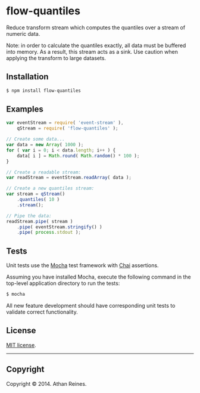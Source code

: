 flow-quantiles
==============

Reduce transform stream which computes the quantiles over a stream of numeric data.

Note: in order to calculate the quantiles exactly, all data must be buffered into memory. As a result, this stream acts as a sink. Use caution when applying the transform to large datasets.


## Installation

``` bash
$ npm install flow-quantiles
```


## Examples

``` javascript
var eventStream = require( 'event-stream' ),
	qStream = require( 'flow-quantiles' );

// Create some data...
var data = new Array( 1000 );
for ( var i = 0; i < data.length; i++ ) {
	data[ i ] = Math.round( Math.random() * 100 );
}

// Create a readable stream:
var readStream = eventStream.readArray( data );

// Create a new quantiles stream:
var stream = qStream()
	.quantiles( 10 )
	.stream();

// Pipe the data:
readStream.pipe( stream )
	.pipe( eventStream.stringify() )
	.pipe( process.stdout );
```

## Tests

Unit tests use the [Mocha](http://mochajs.org/) test framework with [Chai](http://chaijs.com) assertions.

Assuming you have installed Mocha, execute the following command in the top-level application directory to run the tests:

``` bash
$ mocha
```

All new feature development should have corresponding unit tests to validate correct functionality.


## License

[MIT license](http://opensource.org/licenses/MIT). 


---
## Copyright

Copyright &copy; 2014. Athan Reines.

